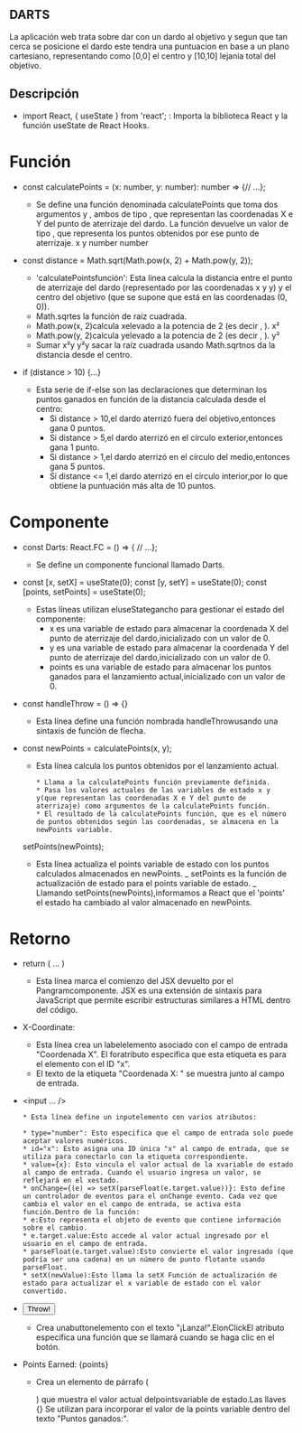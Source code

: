 ## DARTS

La aplicación web trata sobre dar con un dardo al objetivo y segun que tan cerca se posicione el dardo este tendra una puntuacion en base a un plano cartesiano, representando como [0,0] el centro y [10,10] lejania total del objetivo.

## Descripción

- import React, { useState } from 'react'; : Importa la biblioteca React y la función useState de React Hooks.

# Función

- const calculatePoints = (x: number, y: number): number => {// ...};

  - Se define una función denominada calculatePoints que toma dos argumentos y , ambos de tipo , que representan las coordenadas X e Y del punto de aterrizaje del dardo. La función devuelve un valor de tipo , que representa los puntos obtenidos por ese punto de aterrizaje. x y number number

- const distance = Math.sqrt(Math.pow(x, 2) + Math.pow(y, 2));

  - 'calculatePointsfunción': Esta línea calcula la distancia entre el punto de aterrizaje del dardo (representado por las coordenadas x y y) y el centro del objetivo (que se supone que está en las coordenadas (0, 0)).
  - Math.sqrtes la función de raíz cuadrada.
  - Math.pow(x, 2)calcula xelevado a la potencia de 2 (es decir , ). x²
  - Math.pow(y, 2)calcula yelevado a la potencia de 2 (es decir , ). y²
  - Sumar x²y y²y sacar la raíz cuadrada usando Math.sqrtnos da la distancia desde el centro.

- if (distance > 10) {...}

  - Esta serie de if-else son las declaraciones que determinan los puntos ganados en función de la distancia calculada desde el centro:
    - Si distance > 10,el dardo aterrizó fuera del objetivo,entonces gana 0 puntos.
    - Si distance > 5,el dardo aterrizó en el círculo exterior,entonces gana 1 punto.
    - Si distance > 1,el dardo aterrizó en el círculo del medio,entonces gana 5 puntos.
    - Si distance <= 1,el dardo aterrizó en el círculo interior,por lo que obtiene la puntuación más alta de 10 puntos.

# Componente

- const Darts: React.FC = () => { // ...};

  - Se define un componente funcional llamado Darts.

- const [x, setX] = useState(0);
  const [y, setY] = useState(0);
  const [points, setPoints] = useState(0);

  - Estas líneas utilizan eluseStategancho para gestionar el estado del componente:
    - x es una variable de estado para almacenar la coordenada X del punto de aterrizaje del dardo,inicializado con un valor de 0.
    - y es una variable de estado para almacenar la coordenada Y del punto de aterrizaje del dardo,inicializado con un valor de 0.
    - points es una variable de estado para almacenar los puntos ganados para el lanzamiento actual,inicializado con un valor de 0.

- const handleThrow = () => {}

  - Esta línea define una función nombrada handleThrowusando una sintaxis de función de flecha.

- const newPoints = calculatePoints(x, y);

  - Esta línea calcula los puntos obtenidos por el lanzamiento actual.

        * Llama a la calculatePoints función previamente definida.
        * Pasa los valores actuales de las variables de estado x y y(que representan las coordenadas X e Y del punto de aterrizaje) como argumentos de la calculatePoints función.
        * El resultado de la calculatePoints función, que es el número de puntos obtenidos según las coordenadas, se almacena en la newPoints variable.

  setPoints(newPoints);

  - Esta línea actualiza el points variable de estado con los puntos calculados almacenados en newPoints.
    _ setPoints es la función de actualización de estado para el points variable de estado.
    _ Llamando setPoints(newPoints),informamos a React que el 'points' el estado ha cambiado al valor almacenado en newPoints.

# Retorno

- return ( ... )

  - Esta línea marca el comienzo del JSX devuelto por el Pangramcomponente. JSX es una extensión de sintaxis para JavaScript que permite escribir estructuras similares a HTML dentro del código.

- <label htmlFor="x">X-Coordinate:</label>

  - Esta línea crea un labelelemento asociado con el campo de entrada "Coordenada X". El foratributo especifica que esta etiqueta es para el elemento con el ID "x".
  - El texto de la etiqueta "Coordenada X: " se muestra junto al campo de entrada.

- <input ... />

      * Esta línea define un inputelemento con varios atributos:

      * type="number": Esto especifica que el campo de entrada solo puede aceptar valores numéricos.
      * id="x": Esto asigna una ID única "x" al campo de entrada, que se utiliza para conectarlo con la etiqueta correspondiente.
      * value={x}: Esto vincula el valor actual de la xvariable de estado al campo de entrada. Cuando el usuario ingresa un valor, se reflejará en el xestado.
      * onChange={(e) => setX(parseFloat(e.target.value))}: Esto define un controlador de eventos para el onChange evento. Cada vez que cambia el valor en el campo de entrada, se activa esta función.Dentro de la función:
      * e:Esto representa el objeto de evento que contiene información sobre el cambio.
      * e.target.value:Esto accede al valor actual ingresado por el usuario en el campo de entrada.
      * parseFloat(e.target.value):Esto convierte el valor ingresado (que podría ser una cadena) en un número de punto flotante usando parseFloat.
      * setX(newValue):Esto llama la setX Función de actualización de estado para actualizar el x variable de estado con el valor convertido.

- <button onClick={handleThrow}>Throw!</button>

  - Crea unabuttonelemento con el texto "¡Lanza!".ElonClickEl atributo especifica una función que se llamará cuando se haga clic en el botón.

- <p>Points Earned: {points}</p>

  - Crea un elemento de párrafo (<p>) que muestra el valor actual delpointsvariable de estado.Las llaves {} Se utilizan para incorporar el valor de la points variable dentro del texto "Puntos ganados:".
